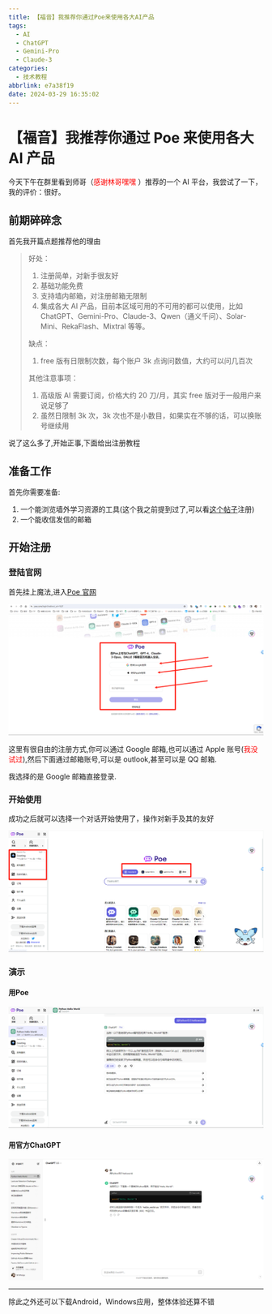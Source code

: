 ```yaml
---
title: 【福音】我推荐你通过Poe来使用各大AI产品
tags:
  - AI
  - ChatGPT
  - Gemini-Pro
  - Claude-3
categories:
  - 技术教程
abbrlink: e7a38f19
date: 2024-03-29 16:35:02
---
```


# 【福音】我推荐你通过 Poe 来使用各大 AI 产品

今天下午在群里看到师哥（<font color="red">感谢林哥嘿嘿</font> ）推荐的一个 AI 平台，我尝试了一下，我的评价：很好。

## 前期碎碎念

首先我开篇点题推荐他的理由

> 好处：
>
> 1. 注册简单，对新手很友好
> 2. 基础功能免费
> 3. 支持墙内邮箱，对注册邮箱无限制
> 4. 集成各大 AI 产品，目前本区域可用的不可用的都可以使用，比如 ChatGPT、Gemini-Pro、Claude-3、Qwen（通义千问）、Solar-Mini、RekaFlash、Mixtral 等等。
>
> 缺点：
>
> 1. free 版有日限制次数，每个账户 3k 点询问数值，大约可以问几百次
>
> 其他注意事项：
>
> 1. 高级版 AI 需要订阅，价格大约 20 刀/月，其实 free 版对于一般用户来说足够了
> 2. 虽然日限制 3k 次，3k 次也不是小数目，如果实在不够的话，可以换账号继续用

说了这么多了,开始正事,下面给出注册教程

## 准备工作

首先你需要准备:

1. 一个能浏览墙外学习资源的工具(这个我之前提到过了,可以看[这个帖子](/posts/80f8b1da)注册)
2. 一个能收信发信的邮箱

## 开始注册

### 登陆官网

首先挂上魔法,进入[Poe 官网](https://poe.com/)

![image-20240329165158784](../images/Poe/image-20240329165158784.png)

这里有很自由的注册方式,你可以通过 Google 邮箱,也可以通过 Apple 账号(<font color="red">我没试过</font>),然后下面通过邮箱账号,可以是 outlook,甚至可以是 QQ 邮箱.

我选择的是 Google 邮箱直接登录.

### 开始使用

成功之后就可以选择一个对话开始使用了，操作对新手及其的友好

![image-20240329171152824](../images/Poe/image-20240329171152824.png)
### 演示

#### 用Poe

![image-20240329172035427](../images/Poe/image-20240329172035427.png)

#### 用官方ChatGPT

![image-20240329172058399](../images/Poe/image-20240329172058399.png)

---
除此之外还可以下载Android，Windows应用，整体体验还算不错